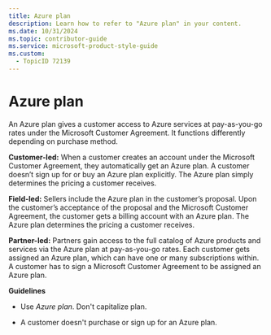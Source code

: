 ```yaml
---
title: Azure plan
description: Learn how to refer to "Azure plan" in your content.
ms.date: 10/31/2024
ms.topic: contributor-guide
ms.service: microsoft-product-style-guide
ms.custom:
  - TopicID 72139
---
```



# Azure plan

An Azure plan gives a customer access to Azure services at pay-as-you-go rates under the Microsoft Customer Agreement. It functions differently depending on purchase method.

**Customer-led:** When a customer creates an account under the Microsoft Customer Agreement, they automatically get an Azure plan. A customer doesn’t sign up for or buy an Azure plan explicitly. The Azure plan simply determines the pricing a customer receives.

**Field-led:** Sellers include the Azure plan in the customer’s proposal. Upon the customer’s acceptance of the proposal and the Microsoft Customer Agreement, the customer gets a billing account with an Azure plan. The Azure plan determines the pricing a customer receives.

**Partner-led:** Partners gain access to the full catalog of Azure products and services via the Azure plan at pay-as-you-go rates. Each customer gets assigned an Azure plan, which can have one or many subscriptions within. A customer has to sign a Microsoft Customer Agreement to be assigned an Azure plan.

**Guidelines**

* Use _Azure plan_. Don't capitalize plan.

* A customer doesn't purchase or sign up for an Azure plan.

